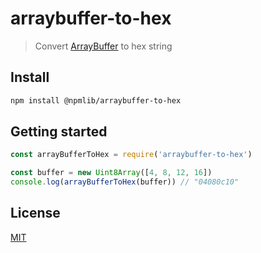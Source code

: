 # arraybuffer-to-hex

> Convert [ArrayBuffer](https://developer.mozilla.org/en-US/docs/Web/JavaScript/Reference/Global_Objects/ArrayBuffer) to hex string

## Install

```bash
npm install @npmlib/arraybuffer-to-hex
```

## Getting started

```javascript
const arrayBufferToHex = require('arraybuffer-to-hex')

const buffer = new Uint8Array([4, 8, 12, 16])
console.log(arrayBufferToHex(buffer)) // "04080c10"
```

## License

[MIT](LICENSE)

